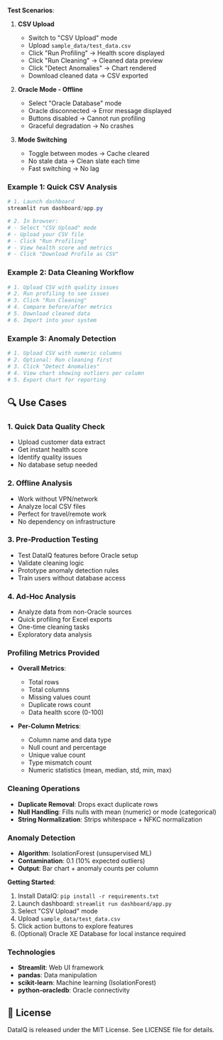 **Test Scenarios**:

1. **CSV Upload**

   - Switch to "CSV Upload" mode
   - Upload `sample_data/test_data.csv`
   - Click "Run Profiling" → Health score displayed
   - Click "Run Cleaning" → Cleaned data preview
   - Click "Detect Anomalies" → Chart rendered
   - Download cleaned data → CSV exported

2. **Oracle Mode - Offline**

   - Select "Oracle Database" mode
   - Oracle disconnected → Error message displayed
   - Buttons disabled → Cannot run profiling
   - Graceful degradation → No crashes

3. **Mode Switching**
   - Toggle between modes → Cache cleared
   - No stale data → Clean slate each time
   - Fast switching → No lag

### Example 1: Quick CSV Analysis

```powershell
# 1. Launch dashboard
streamlit run dashboard/app.py

# 2. In browser:
# - Select "CSV Upload" mode
# - Upload your CSV file
# - Click "Run Profiling"
# - View health score and metrics
# - Click "Download Profile as CSV"
```

### Example 2: Data Cleaning Workflow

```powershell
# 1. Upload CSV with quality issues
# 2. Run profiling to see issues
# 3. Click "Run Cleaning"
# 4. Compare before/after metrics
# 5. Download cleaned data
# 6. Import into your system
```

### Example 3: Anomaly Detection

```powershell
# 1. Upload CSV with numeric columns
# 2. Optional: Run cleaning first
# 3. Click "Detect Anomalies"
# 4. View chart showing outliers per column
# 5. Export chart for reporting
```

## 🔍 Use Cases

### 1. Quick Data Quality Check

- Upload customer data extract
- Get instant health score
- Identify quality issues
- No database setup needed

### 2. Offline Analysis

- Work without VPN/network
- Analyze local CSV files
- Perfect for travel/remote work
- No dependency on infrastructure

### 3. Pre-Production Testing

- Test DataIQ features before Oracle setup
- Validate cleaning logic
- Prototype anomaly detection rules
- Train users without database access

### 4. Ad-Hoc Analysis

- Analyze data from non-Oracle sources
- Quick profiling for Excel exports
- One-time cleaning tasks
- Exploratory data analysis

### Profiling Metrics Provided

- **Overall Metrics**:

  - Total rows
  - Total columns
  - Missing values count
  - Duplicate rows count
  - Data health score (0-100)

- **Per-Column Metrics**:
  - Column name and data type
  - Null count and percentage
  - Unique value count
  - Type mismatch count
  - Numeric statistics (mean, median, std, min, max)

### Cleaning Operations

- **Duplicate Removal**: Drops exact duplicate rows
- **Null Handling**: Fills nulls with mean (numeric) or mode (categorical)
- **String Normalization**: Strips whitespace + NFKC normalization

### Anomaly Detection

- **Algorithm**: IsolationForest (unsupervised ML)
- **Contamination**: 0.1 (10% expected outliers)
- **Output**: Bar chart + anomaly counts per column


**Getting Started**:

1. Install DataIQ: `pip install -r requirements.txt`
2. Launch dashboard: `streamlit run dashboard/app.py`
3. Select "CSV Upload" mode
4. Upload `sample_data/test_data.csv`
5. Click action buttons to explore features
6. (Optional) Oracle XE Database for local instance required

### Technologies

- **Streamlit**: Web UI framework
- **pandas**: Data manipulation
- **scikit-learn**: Machine learning (IsolationForest)
- **python-oracledb**: Oracle connectivity

## 📄 License

DataIQ is released under the MIT License. See LICENSE file for details.